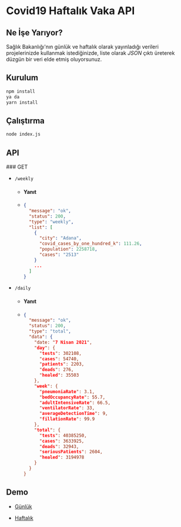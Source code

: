 # Covid19 Haftalık Vaka API

## Ne İşe Yarıyor?

Sağlık Bakanlığı'nın günlük ve haftalık olarak yayınladığı verileri projelerinizde kullanmak istediğinizde, liste olarak _JSON_ çıktı üreterek düzgün bir veri elde etmiş oluyorsunuz.

## Kurulum

```bash
npm install
ya da
yarn install
```

## Çalıştırma

```bash
node index.js
```

## API

### GET

- `/weekly`

  - #### Yanıt

  - ```json
    {
      "message": "ok",
      "status": 200,
      "type": "weekly",
      "list": [
        {
          "city": "Adana",
          "covid_cases_by_one_hundred_k": 111.26,
          "population": 2258718,
          "cases": "2513"
        }
        ...
      ]
    }
    ```

- `/daily`

  - #### Yanıt

  - ```json
    {
      "message": "ok",
      "status": 200,
      "type": "total",
      "data": {
        "date: "7 Nisan 2021",
        "day": {
          "tests": 302108,
          "cases": 54740,
          "patients": 2203,
          "deads": 276,
          "healed": 35503
        },
        "week": {
          "pneumoniaRate": 3.1,
          "bedOccupancyRate": 55.7,
          "adultIntensiveRate": 66.5,
          "ventilatorRate": 33,
          "averageDetectionTime": 9,
          "fillationRate": 99.9
        },
        "total": {
          "tests": 40385250,
          "cases": 3633925,
          "deads": 32943,
          "seriousPatients": 2604,
          "healed": 3194978
        }
      }
    }
    ```

## Demo

- <a href="https://vakalar.herokuapp.com/daily">Günlük</a>

- <a href="https://vakalar.herokuapp.com/weekly">Haftalık</a>
